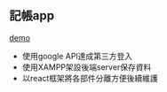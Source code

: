 ## 記帳app
<a href="http://abcbox360.ddns.net/" target="_blank">demo</a>

* 使用google API達成第三方登入
* 使用XAMPP架設後端server保存資料
* 以react框架將各部件分離方便後續維護

